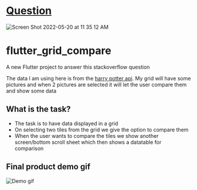 # [Question](https://stackoverflow.com/questions/72308391/how-to-compare-items-in-the-gridview-in-flutter)

![Screen Shot 2022-05-20 at 11 35 12 AM](https://user-images.githubusercontent.com/16275252/169591408-a82d805f-22f3-4097-a6bc-7489e8855d87.png)

# flutter_grid_compare

A new Flutter project to answer this stackoverflow question

The data I am using here is from the [harry potter api](http://hp-api.herokuapp.com/api/characters). My grid will have some pictures and when 2 pictures are selected it will let the user compare them and show some data  

## What is the task?

- The task is to have data displayed in a grid
- On selecting two tiles from the grid we give the option to compare them
- When the user wants to compare the tiles we show another screen/bottom scroll sheet which then shows a datatable for comparison


## Final product demo gif

![Demo gif](https://i.imgur.com/cvPZ2nY.gif)
